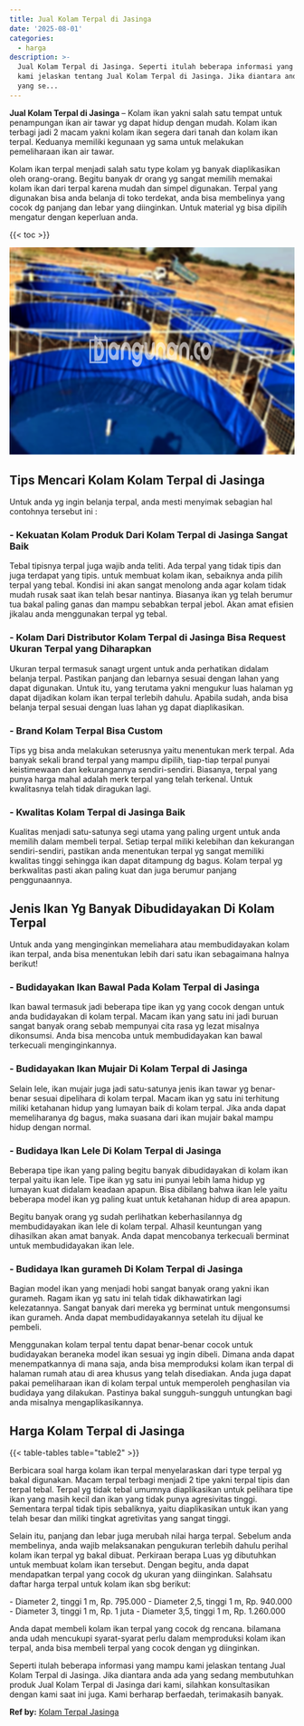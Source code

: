 ```yaml
---
title: Jual Kolam Terpal di Jasinga
date: '2025-08-01'
categories:
  - harga
description: >-
  Jual Kolam Terpal di Jasinga. Seperti itulah beberapa informasi yang mampu
  kami jelaskan tentang Jual Kolam Terpal di Jasinga. Jika diantara anda ada
  yang se...
---
```


**Jual Kolam Terpal di Jasinga** – Kolam ikan yakni salah satu tempat untuk penampungan ikan air tawar yg dapat hidup dengan mudah. Kolam ikan terbagi jadi 2 macam yakni kolam ikan segera dari tanah dan kolam ikan terpal. Keduanya memiliki kegunaan yg sama untuk melakukan pemeliharaan ikan air tawar.

Kolam ikan terpal menjadi salah satu type kolam yg banyak diaplikasikan oleh orang-orang. Begitu banyak dr orang yg sangat memilih memakai kolam ikan dari terpal karena mudah dan simpel digunakan. Terpal yang digunakan bisa anda belanja di toko terdekat, anda bisa membelinya yang cocok dg panjang dan lebar yang diinginkan. Untuk material yg bisa dipilih mengatur dengan keperluan anda.

{{< toc >}}

![Jual Kolam Terpal di Jasinga](/images/jual-kolam-terpal-02.png)

## Tips Mencari Kolam Kolam Terpal di Jasinga

Untuk anda yg ingin belanja terpal, anda mesti menyimak sebagian hal contohnya tersebut ini :

### \- Kekuatan Kolam Produk Dari Kolam Terpal di Jasinga Sangat Baik

Tebal tipisnya terpal juga wajib anda teliti. Ada terpal yang tidak tipis dan juga terdapat yang tipis. untuk membuat kolam ikan, sebaiknya anda pilih terpal yang tebal. Kondisi ini akan sangat menolong anda agar kolam tidak mudah rusak saat ikan telah besar nantinya. Biasanya ikan yg telah berumur tua bakal paling ganas dan mampu sebabkan terpal jebol. Akan amat efisien jikalau anda menggunakan terpal yg tebal.

### \- Kolam Dari Distributor Kolam Terpal di Jasinga Bisa Request Ukuran Terpal yang Diharapkan

Ukuran terpal termasuk sanagt urgent untuk anda perhatikan didalam belanja terpal. Pastikan panjang dan lebarnya sesuai dengan lahan yang dapat digunakan. Untuk itu, yang terutama yakni mengukur luas halaman yg dapat dijadikan kolam ikan terpal terlebih dahulu. Apabila sudah, anda bisa belanja terpal sesuai dengan luas lahan yg dapat diaplikasikan.

### \- Brand Kolam Terpal Bisa Custom

Tips yg bisa anda melakukan seterusnya yaitu menentukan merk terpal. Ada banyak sekali brand terpal yang mampu dipilih, tiap-tiap terpal punyai keistimewaan dan kekurangannya sendiri-sendiri. Biasanya, terpal yang punya harga mahal adalah merk terpal yang telah terkenal. Untuk kwalitasnya telah tidak diragukan lagi.

### \- Kwalitas Kolam Terpal di Jasinga Baik

Kualitas menjadi satu-satunya segi utama yang paling urgent untuk anda memilih dalam membeli terpal. Setiap terpal miliki kelebihan dan kekurangan sendiri-sendiri, pastikan anda menentukan terpal yg sangat memiliki kwalitas tinggi sehingga ikan dapat ditampung dg bagus. Kolam terpal yg berkwalitas pasti akan paling kuat dan juga berumur panjang penggunaannya.

## Jenis Ikan Yg Banyak Dibudidayakan Di Kolam Terpal

Untuk anda yang menginginkan memeliahara atau membudidayakan kolam ikan terpal, anda bisa menentukan lebih dari satu ikan sebagaimana halnya berikut!

### \- Budidayakan Ikan Bawal Pada Kolam Terpal di Jasinga

Ikan bawal termasuk jadi beberapa tipe ikan yg yang cocok dengan untuk anda budidayakan di kolam terpal. Macam ikan yang satu ini jadi buruan sangat banyak orang sebab mempunyai cita rasa yg lezat misalnya dikonsumsi. Anda bisa mencoba untuk membudidayakan kan bawal terkecuali menginginkannya.

### \- Budidayakan Ikan Mujair Di Kolam Terpal di Jasinga

Selain lele, ikan mujair juga jadi satu-satunya jenis ikan tawar yg benar-benar sesuai dipelihara di kolam terpal. Macam ikan yg satu ini terhitung miliki ketahanan hidup yang lumayan baik di kolam terpal. Jika anda dapat memeliharanya dg bagus, maka suasana dari ikan mujair bakal mampu hidup dengan normal.

### \- Budidaya Ikan Lele Di Kolam Terpal di Jasinga

Beberapa tipe ikan yang paling begitu banyak dibudidayakan di kolam ikan terpal yaitu ikan lele. Tipe ikan yg satu ini punyai lebih lama hidup yg lumayan kuat didalam keadaan apapun. Bisa dibilang bahwa ikan lele yaitu beberapa model ikan yg paling kuat untuk ketahanan hidup di area apapun.

Begitu banyak orang yg sudah perlihatkan keberhasilannya dg membudidayakan ikan lele di kolam terpal. Alhasil keuntungan yang dihasilkan akan amat banyak. Anda dapat mencobanya terkecuali berminat untuk membudidayakan ikan lele.

### \- Budidaya Ikan gurameh Di Kolam Terpal di Jasinga

Bagian model ikan yang menjadi hobi sangat banyak orang yakni ikan gurameh. Ragam ikan yg satu ini telah tidak dikhawatirkan lagi kelezatannya. Sangat banyak dari mereka yg berminat untuk mengonsumsi ikan gurameh. Anda dapat membudidayakannya setelah itu dijual ke pembeli.

Menggunakan kolam terpal tentu dapat benar-benar cocok untuk budidayakan beraneka model ikan sesuai yg ingin dibeli. Dimana anda dapat menempatkannya di mana saja, anda bisa memproduksi kolam ikan terpal di halaman rumah atau di area khusus yang telah disediakan. Anda juga dapat pakai pemeliharaan ikan di kolam terpal untuk memperoleh penghasilan via budidaya yang dilakukan. Pastinya bakal sungguh-sungguh untungkan bagi anda misalnya mengaplikasikannya.

## Harga Kolam Terpal di Jasinga

{{< table-tables table="table2" >}}

Berbicara soal harga kolam ikan terpal menyelaraskan dari type terpal yg bakal digunakan. Macam terpal terbagi menjadi 2 tipe yakni terpal tipis dan terpal tebal. Terpal yg tidak tebal umumnya diaplikasikan untuk pelihara tipe ikan yang masih kecil dan ikan yang tidak punya agresivitas tinggi. Sementara terpal tidak tipis sebaliknya, yaitu diaplikasikan untuk ikan yang telah besar dan miliki tingkat agretivitas yang sangat tinggi.

Selain itu, panjang dan lebar juga merubah nilai harga terpal. Sebelum anda membelinya, anda wajib melaksanakan pengukuran terlebih dahulu perihal kolam ikan terpal yg bakal dibuat. Perkiraan berapa Luas yg dibutuhkan untuk membuat kolam ikan tersebut. Dengan begitu, anda dapat mendapatkan terpal yang cocok dg ukuran yang diinginkan. Salahsatu daftar harga terpal untuk kolam ikan sbg berikut:

\- Diameter 2, tinggi 1 m, Rp. 795.000 - Diameter 2,5, tinggi 1 m, Rp. 940.000 - Diameter 3, tinggi 1 m, Rp. 1 juta - Diameter 3,5, tinggi 1 m, Rp. 1.260.000

Anda dapat membeli kolam ikan terpal yang cocok dg rencana. bilamana anda udah mencukupi syarat-syarat perlu dalam memproduksi kolam ikan terpal, anda bisa membeli terpal yang cocok dengan yg diinginkan.

Seperti itulah beberapa informasi yang mampu kami jelaskan tentang Jual Kolam Terpal di Jasinga. Jika diantara anda ada yang sedang membutuhkan produk Jual Kolam Terpal di Jasinga dari kami, silahkan konsultasikan dengan kami saat ini juga. Kami berharap berfaedah, terimakasih banyak.

**Ref by:** [Kolam Terpal Jasinga](https://id.wikipedia.org/wiki/Kolam)
